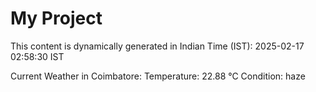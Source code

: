 # My Project

This content is dynamically generated in Indian Time (IST): 2025-02-17 02:58:30 IST


Current Weather in Coimbatore:
Temperature: 22.88 °C
Condition: haze
